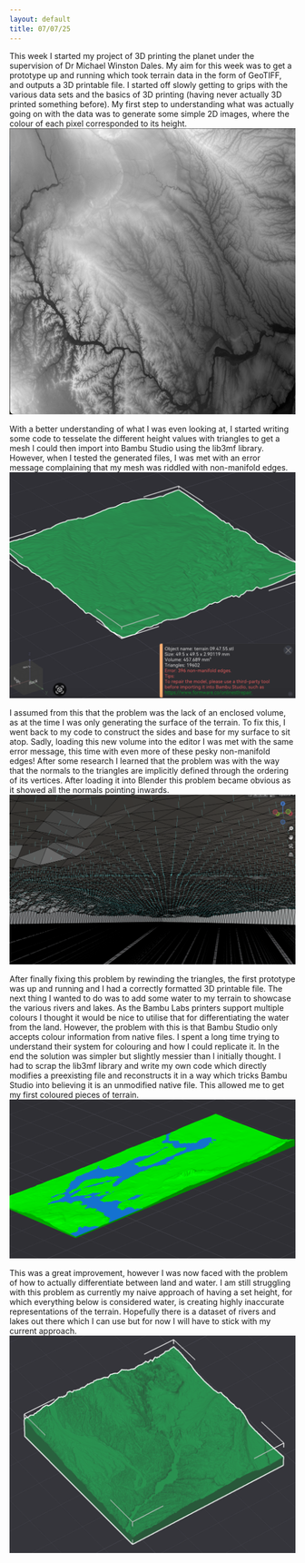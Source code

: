 ```yaml
---
layout: default
title: 07/07/25
---
```


This week I started my project of 3D printing the planet under the supervision of Dr Michael Winston Dales. My aim for this week was to get a prototype up and running which took terrain data in the form of GeoTIFF, and outputs a 3D printable file. I started off slowly getting to grips with the various data sets and the basics of 3D printing (having never actually 3D printed something before). My first step to understanding what was actually going on with the data was to generate some simple 2D images, where the colour of each pixel corresponded to its height.
![2D height map representation](images/hm_rep.png)

With a better understanding of what I was even looking at, I started writing some code to tesselate the different height values with triangles to get a mesh I could then import into Bambu Studio using the lib3mf library. However, when I tested the generated files, I was met with an error message complaining that my mesh was riddled with non-manifold edges.
![Surface with non-manifold edges](images/surface.png)

I assumed from this that the problem was the lack of an enclosed volume, as at the time I was only generating the surface of the terrain. To fix this, I went back to my code to construct the sides and base for my surface to sit atop. Sadly, loading this new volume into the editor I was met with the same error message, this time with even more of these pesky non-manifold edges! After some research I learned that the problem was with the way that the normals to the triangles are implicitly defined through the ordering of its vertices. After loading it into Blender this problem became obvious as it showed all the normals pointing inwards. 
![Broken normals](images/failed_normals.png)

After finally fixing this problem by rewinding the triangles, the first prototype was up and running and I had a correctly formatted 3D printable file. The next thing I wanted to do was to add some water to my terrain to showcase the various rivers and lakes. As the Bambu Labs printers support multiple colours I thought it would be nice to utilise that for differentiating the water from the land. However, the problem with this is that Bambu Studio only accepts colour information from native files. I spent a long time trying to understand their system for colouring and how I could replicate it. In the end the solution was simpler but slightly messier than I initially thought. I had to scrap the lib3mf library and write my own code which directly modifies a preexisting file and reconstructs it in a way which tricks Bambu Studio into believing it is an unmodified native file. This allowed me to get my first coloured pieces of terrain.
![Coloured terrain](images/coloured_terrain.png)

This was a great improvement, however I was now faced with the problem of how to actually differentiate between land and water. I am still struggling with this problem as currently my naive approach of having a set height, for which everything below is considered water, is creating highly inaccurate representations of the terrain. Hopefully there is a dataset of rivers and lakes out there which I can use but for now I will have to stick with my current approach.
![Terrain](images/terrain.png)